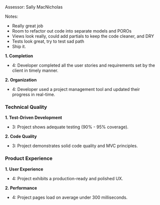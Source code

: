 Assessor: Sally MacNicholas

Notes:
* Really great job
* Room to refactor out code into separate models and POROs
* Views look really, could add partials to keep the code cleaner, and DRY
* Tests look great, try to test sad path
* Ship it. 

**1. Completion**

* 4: Developer completed all the user stories and requirements set by the client in timely manner.

**2. Organization**

* 4: Developer used a project management tool and updated their progress in real-time.

### Technical Quality

**1. Test-Driven Development**

* 3: Project shows adequate testing (90% - 95% coverage).

**2. Code Quality**

* 3: Project demonstrates solid code quality and MVC principles.

### Product Experience

**1. User Experience**

* 4: Project exhibits a production-ready and polished UX.

**2. Performance**

* 4: Project pages load on average under 300 milliseconds.

